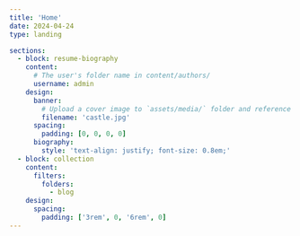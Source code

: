 ```yaml
---
title: 'Home'
date: 2024-04-24
type: landing

sections:
  - block: resume-biography
    content:
      # The user's folder name in content/authors/
      username: admin
    design:
      banner:
        # Upload a cover image to `assets/media/` folder and reference its filename 
        filename: 'castle.jpg'
      spacing:
        padding: [0, 0, 0, 0]
      biography:
        style: 'text-align: justify; font-size: 0.8em;'
  - block: collection
    content:
      filters:
        folders:
          - blog
    design:
      spacing:
        padding: ['3rem', 0, '6rem', 0]
---
```

